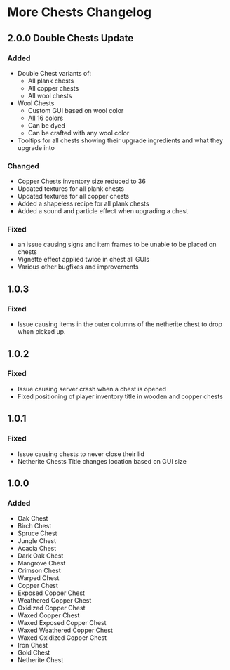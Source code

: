 # More Chests Changelog

## 2.0.0 Double Chests Update

### Added
- Double Chest variants of:
  - All plank chests
  - All copper chests
  - All wool chests
- Wool Chests
  - Custom GUI based on wool color
  - All 16 colors
  - Can be dyed
  - Can be crafted with any wool color
- Tooltips for all chests showing their upgrade ingredients and what they upgrade into

### Changed
- Copper Chests inventory size reduced to 36
- Updated textures for all plank chests
- Updated textures for all copper chests
- Added a shapeless recipe for all plank chests
- Added a sound and particle effect when upgrading a chest

### Fixed
- an issue causing signs and item frames to be unable to be placed on chests
- Vignette effect applied twice in chest all GUIs
- Various other bugfixes and improvements

## 1.0.3
### Fixed
- Issue causing items in the outer columns of the netherite chest to drop when picked up.

## 1.0.2
### Fixed
- Issue causing server crash when a chest is opened
- Fixed positioning of player inventory title in wooden and copper chests

## 1.0.1
### Fixed
- Issue causing chests to never close their lid
- Netherite Chests Title changes location based on GUI size

## 1.0.0
### Added
- Oak Chest
- Birch Chest
- Spruce Chest
- Jungle Chest
- Acacia Chest
- Dark Oak Chest
- Mangrove Chest
- Crimson Chest
- Warped Chest
- Copper Chest
- Exposed Copper Chest
- Weathered Copper Chest
- Oxidized Copper Chest
- Waxed Copper Chest
- Waxed Exposed Copper Chest
- Waxed Weathered Copper Chest
- Waxed Oxidized Copper Chest
- Iron Chest
- Gold Chest
- Netherite Chest
